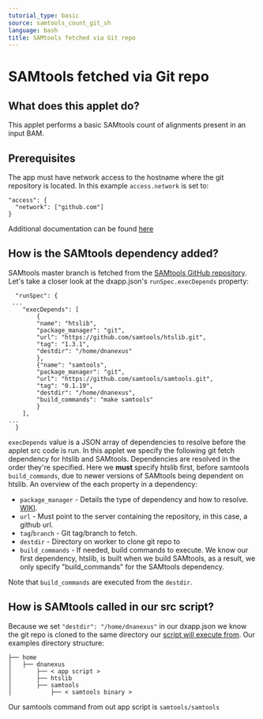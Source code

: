```yaml
---
tutorial_type: basic
source: samtools_count_git_sh
language: bash
title: SAMtools fetched via Git repo
---
```

# SAMtools fetched via Git repo

## What does this applet do?

This applet performs a basic SAMtools count of alignments present in an input BAM.

## Prerequisites

The app must have network access to the hostname where the git repository is located. In this example `access.network` is set to:
```
"access": {
  "network": ["github.com"]
}
```
Additional documentation can be found [here](https://wiki.dnanexus.com/Execution-Environment-Reference#Network-Access)

## How is the SAMtools dependency added?

SAMtools master branch is fetched from the [SAMtools GitHub repository](https://github.com/samtools/samtools). Let's take a closer look at the dxapp.json's `runSpec.execDepends` property:
```
  "runSpec": {
 ...
    "execDepends": [
        {
        "name": "htslib",
        "package_manager": "git",
        "url": "https://github.com/samtools/htslib.git",
        "tag": "1.3.1",
        "destdir": "/home/dnanexus"
        },
        {"name": "samtools",
        "package_manager": "git",
        "url": "https://github.com/samtools/samtools.git",
        "tag": "0.1.19",
        "destdir": "/home/dnanexus",
        "build_commands": "make samtools"
        }
    ],
...
  }
```
`execDepends` value is a JSON array of dependencies to resolve before the applet src code is run. In this applet we specify the following git fetch dependency for htslib and SAMtools. Dependencies are resolved in the order they're specified. Here we **must** specify htslib first, before samtools `build_commands`, due to newer versions of SAMtools being dependent on htslib. An overview of the each property in a dependency:

* `package_manager` - Details the type of dependency and how to resolve.  [WIKI](https://wiki.dnanexus.com/Execution-Environment-Reference#Software-Packages).
* `url` - Must point to the server containing the repository, in this case, a github url.
* `tag`/`branch` - Git tag/branch to fetch.
* `destdir` - Directory on worker to clone git repo to
* `build_commands` - If needed, build commands to execute. We know our first dependency, htslib, is built when we build SAMtools, as a result, we only specify "build_commands" for the SAMtools dependency.

Note that `build_commands` are executed from the `destdir`.

## How is SAMtools called in our src script?

Because we set `"destdir": "/home/dnanexus"` in our dxapp.json we know the git repo is cloned to the same directory our [script will execute from](https://wiki.dnanexus.com/Developer-Tutorials/Intro-to-Building-Apps#Step-1.2:-Add-your-executable). Our examples directory structure:
```
├── home
│   ├── dnanexus
│       ├── < app script >
│       ├── htslib
│       ├── samtools
│           ├── < samtools binary >
```
Our samtools command from out app script is `samtools/samtools`
